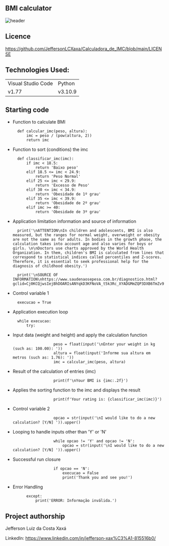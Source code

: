 ## BMI calculator

![header](https://www.crouse.org/wp-content/uploads/2019/01/BMI-Crouse-Weightloss-Surgery.jpg)

## Licence

https://github.com/JeffersonLCXaxa/Calculadora_de_IMC/blob/main/LICENSE

## Technologies Used:
<table>
    <tr>
        <td>Visual Studio Code</td>
        <td>Python</td>
    </tr>
    <tr>
        <td>v1.77</td>
        <td>v3.10.9</td>
    </tr>
</table>

## Starting code

- Function to calculate BMI

        def calcular_imc(peso, altura):
            imc = peso / (pow(altura, 2))
            return imc

- Function to sort (conditions) the imc

        def classificar_imc(imc):
            if imc < 18.5:
                return 'Baixo peso'
            elif 18.5 <= imc < 24.9:
                return 'Peso Normal'
            elif 25 <= imc < 29.9:
                return 'Excesso de Peso'
            elif 30 <= imc < 34.9:
                return 'Obesidade de 1º grau'
            elif 35 <= imc < 39.9:
                return 'Obesidade de 2º grau'
            elif imc >= 40:
                return 'Obesidade de 3º grau'

- Application limitation information and source of information

        print('\nATTENTION\nIn children and adolescents, BMI is also measured, but the ranges for normal weight, overweight or obesity are not the same as for adults. In bodies in the growth phase, the calculation takes into account age and also varies for boys or girls. \n\nDoctors use charts approved by the World Health Organization. In them, children's BMI is calculated from lines that correspond to statistical indices called percentiles and Z-scores. Therefore, it is essential to seek professional help for the diagnosis of childhood obesity.')

        print('\nSOURCE OF INFORMATION\nhttps://www.saudenaosepesa.com.br/diagnostico.html?gclid=Cj0KCQjwsIejBhDOARIsANYqkD3KFNoVA_t5k3Rc_XYADGMmZQP3DXB6TmZv9v4hKy821KKTETL0nR8aAoe8EALw_wcB')

- Control variable 1
        
        execucao = True

- Application execution loop
        
        while execucao:
            try:

- Input data (weight and height) and apply the calculation function
                        
                        peso = float(input('\nEnter your weight in kg (such as: 100.00): '))
                        altura = float(input('Informe sua altura em metros (such as: 1.76): '))
                        imc = calcular_imc(peso, altura)

- Result of the calculation of entries (imc)
                        
                        print(f'\nYour BMI is {imc:.2f}')

- Applies the sorting function to the imc and displays the result
                        
                        print(f'Your rating is: {classificar_imc(imc)}')

- Control variable 2
                        
                        opcao = str(input('\nI would like to do a new calculation? [Y/N] ')).upper()

- Looping to handle inputs other than 'Y' or 'N'
                        
                        while opcao != 'Y' and opcao != 'N':
                            opcao = str(input('\nI would like to do a new calculation? [Y/N] ')).upper()

- Successful run closure
                        
                        if opcao == 'N':
                            execucao = False
                            print('Thank you and see you!')

- Error Handling
            
            except:
                print('ERROR: Informação inválida.')
    
## Project authorship

Jefferson Luiz da Costa Xaxá

LinkedIn: https://www.linkedin.com/in/jefferson-xax%C3%A1-815516b0/
